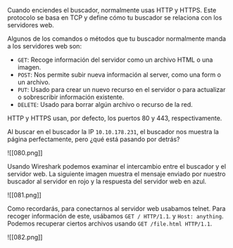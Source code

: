 Cuando enciendes el buscador, normalmente usas HTTP y HTTPS. Este protocolo se basa en TCP y define cómo tu buscador se relaciona con los servidores web.

Algunos de los comandos o métodos que tu buscador normalmente manda a los servidores web son:

- `GET`: Recoge información del servidor como un archivo HTML o una imagen.
- `POST`: Nos permite subir nueva información al server, como una form o un archivo.
- `PUT`: Usado para crear un nuevo recurso en el servidor o para actualizar o sobrescribir información existente.
- `DELETE`: Usado para borrar algún archivo o recurso de la red.

HTTP y HTTPS usan, por defecto, los puertos 80 y 443, respectivamente.

Al buscar en el buscador la IP `10.10.178.231`, el buscador nos muestra la página perfectamente, pero ¿qué está pasando por detrás?

![[080.png]]

Usando Wireshark podemos examinar el intercambio entre el buscador y el servidor web. La siguiente imagen muestra el mensaje enviado por nuestro buscador al servidor en rojo y la respuesta del servidor web en azul.

![[081.png]]

Como recordarás, para conectarnos al servidor web usabamos telnet. Para recoger información de este, usábamos `GET / HTTP/1.1`. y `Host: anything`. Podemos recuperar ciertos archivos usando `GET /file.html HTTP/1.1`.

![[082.png]]

